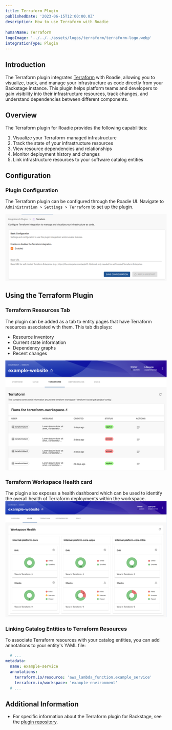 ```yaml
---
title: Terraform Plugin
publishedDate: '2023-06-15T12:00:00.0Z'
description: How to use Terraform with Roadie

humanName: Terraform
logoImage: '../../../assets/logos/terraform/terraform-logo.webp'
integrationType: Plugin
---
```


## Introduction

The Terraform plugin integrates [Terraform](https://www.terraform.io/) with Roadie, allowing you to visualize, track, and manage your infrastructure as code directly from your Backstage instance. This plugin helps platform teams and developers to gain visibility into their infrastructure resources, track changes, and understand dependencies between different components.

## Overview

The Terraform plugin for Roadie provides the following capabilities:

1. Visualize your Terraform-managed infrastructure
2. Track the state of your infrastructure resources
3. View resource dependencies and relationships
4. Monitor deployment history and changes
5. Link infrastructure resources to your software catalog entities

## Configuration


### Plugin Configuration

The Terraform plugin can be configured through the Roadie UI. Navigate to `Administration > Settings > Terraform` to set up the plugin.

![Terraform Configuration](./terraform-configuration.webp)


## Using the Terraform Plugin

### Terraform Resources Tab

The plugin can be added as a tab to entity pages that have Terraform resources associated with them. This tab displays:

- Resource inventory
- Current state information
- Dependency graphs
- Recent changes

![Terraform Resources Tab](./terraform-resources-tab-1.webp)

### Terraform Workspace Health card

The plugin also exposes a health dashboard which can be used to identify the overall health of Terraform deployments within the workspace. 
![Terraform Health Dashboard](./terraform-health-dashboard.webp)


### Linking Catalog Entities to Terraform Resources

To associate Terraform resources with your catalog entities, you can add annotations to your entity's YAML file:

```yaml
  # ...
metadata:
  name: example-service
  annotations:
    terraform.io/resource: 'aws_lambda_function.example_service'
    terraform.io/workspace: 'example-environment'
  # ...
```



## Additional Information

* For specific information about the Terraform plugin for Backstage, see the [plugin repository](https://github.com/globallogicuki/globallogic-backstage-plugins/tree/main/plugins/terraform).
